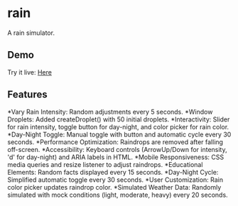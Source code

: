 # rain
A rain simulator.

## Demo
Try it live: [Here]()

## Features

*Vary Rain Intensity: Random adjustments every 5 seconds.
*Window Droplets: Added createDroplet() with 50 initial droplets.
*Interactivity: Slider for rain intensity, toggle button for day-night, and color picker for rain color.
*Day-Night Toggle: Manual toggle with button and automatic cycle every 30 seconds.
*Performance Optimization: Raindrops are removed after falling off-screen.
*Accessibility: Keyboard controls (ArrowUp/Down for intensity, 'd' for day-night) and ARIA labels in HTML.
*Mobile Responsiveness: CSS media queries and resize listener to adjust raindrops.
*Educational Elements: Random facts displayed every 15 seconds.
*Day-Night Cycle: Simplified automatic toggle every 30 seconds.
*User Customization: Rain color picker updates raindrop color.
*Simulated Weather Data: Randomly simulated with mock conditions (light, moderate, heavy) every 20 seconds.
